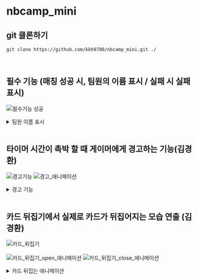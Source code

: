 # nbcamp_mini

## git 클론하기
```
git clone https://github.com/kkh9700/nbcamp_mini.git ./
```
<br>

## 필수 기능 (매칭 성공 시, 팀원의 이름 표시 / 실패 시 실패 표시)
![필수기능 성공](https://github.com/kkh9700/nbcamp_mini/assets/77197725/0f935102-e492-4741-ae84-d0335459d3fa)
<details>
<summary>팀원 이름 표시</summary>

        void destroyCardInvoke()        // 카드 삭제시
        {
            GameObject newText = Instantiate(text);        // 게임 오브젝트 newText 생성
            newText.transform.parent = GameObject.Find("Canvas").transform;        // newText의 부모를 Canvas로 설정 

            float x = this.transform.position.x;        // x에 카드의 position의 x를 저장
            float y = this.transform.position.y;        // y에 카드의 position의 y를 저장

            newText.transform.SetAsFirstSibling();        // newText를 첫번째로 설정
            newText.transform.position = new Vector3(x, y, 0);        // newText의 position을 x,y,0으로 설정
            newText.transform.localScale = new Vector3(1f, 1f, 1f);        // newText의 scale을 1,1,1로 설정

            Text t = newText.GetComponent<Text>();        // newText의 Text 컴포넌트를 가져옴
            t.text = type == 0 ? "김경환" : "김민태";        // Text의 값을 멤버의 이름으로 설정

            Destroy(gameObject);        // 게임 오브젝트 카드를 삭제
        }

</details>
<br>

## 타이머 시간이 촉박 할 때 게이머에게 경고하는 기능(김경환)
![경고기능](https://github.com/kkh9700/nbcamp_mini/assets/77197725/9379ec7a-efa0-4303-8884-e23c2d91ffe6)
![경고_애니메이션](https://github.com/kkh9700/nbcamp_mini/assets/77197725/ac62a0c9-47ed-4c31-8572-d0466fa38f70)
<details>
<summary>경고 기능</summary>

    void Update()
    {
        ...
        ...
        ...
        else if(time <= 20)        // 시간이 20초 이하일 때
        {
            anim.SetBool("isWarning", true);        // Animation의 Parameter인 isWarning을 true로 한다.
        }
    }

</details>
<br>

## 카드 뒤집기에서 실제로 카드가 뒤집어지는 모습 연출 (김경환)
![카드_뒤집기](https://github.com/kkh9700/nbcamp_mini/assets/77197725/78377aed-3919-43fe-a63c-53382e5b2191)
<br></br>
![카드_뒤집기_open_애니메이션](https://github.com/kkh9700/nbcamp_mini/assets/77197725/18f7770b-7374-418a-9ee3-fcea8f12b8b5)
![카드_뒤집기_close_애니메이션](https://github.com/kkh9700/nbcamp_mini/assets/77197725/13a68f79-76e8-4829-8f60-8b260c12e0d2)

<details>
<summary>카드 뒤집는 애니메이션</summary>

    public void ClickCard()        // 카드를 클릭했을 때
    {
        ...
        anim.SetBool("isOpen", true);        // Animation의 Parameter인 isOpen을 true로 한다.
        ...
    }

    void closeCardInvoke()        // 카드를 close하는 Invoke method
    {
        ...
        anim.SetBool("isOpen", false);        // Animation의 Parameter인 isOpen을 false로 한다.
    }

    
        
</details>
<br>
